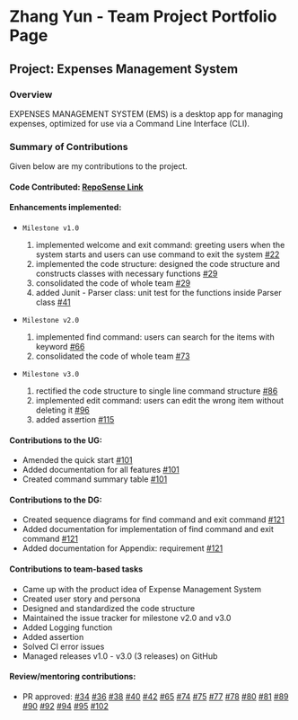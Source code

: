 # Zhang Yun - Team Project Portfolio Page

## Project: Expenses Management System

### Overview

EXPENSES MANAGEMENT SYSTEM (EMS) is a desktop app for managing expenses, optimized for use via a Command Line
Interface (CLI).

### Summary of Contributions

Given below are my contributions to the project.

#### Code Contributed: [RepoSense Link](https://nus-tic4001-ay2122s1.github.io/tp-dashboard/?search=&sort=groupTitle&sortWithin=title&timeframe=commit&mergegroup=&groupSelect=groupByRepos&breakdown=true&checkedFileTypes=docs~functional-code~test-code~other&since=2021-09-17&tabOpen=true&tabType=authorship&tabAuthor=zyjarvis&tabRepo=AY2122S1-TIC4001-F18-2%2Ftp%5Bmaster%5D&authorshipIsMergeGroup=false&authorshipFileTypes=docs~functional-code~test-code&authorshipIsBinaryFileTypeChecked=false)

#### Enhancements implemented:

* ```Milestone v1.0```
  1. implemented welcome and exit command: greeting users when the system starts and users can use command to exit the system [#22](https://github.com/AY2122S1-TIC4001-F18-2/tp/pull/22)
  2. implemented the code structure: designed the code structure and constructs classes with necessary functions [#29](https://github.com/AY2122S1-TIC4001-F18-2/tp/pull/29)
  3. consolidated the code of whole team [#29](https://github.com/AY2122S1-TIC4001-F18-2/tp/pull/29)
  4. added Junit - Parser class: unit test for the functions inside Parser class [#41](https://github.com/AY2122S1-TIC4001-F18-2/tp/pull/41)

* ```Milestone v2.0```
  1. implemented find command: users can search for the items with keyword [#66](https://github.com/AY2122S1-TIC4001-F18-2/tp/pull/66)
  2. consolidated the code of whole team [#73](https://github.com/AY2122S1-TIC4001-F18-2/tp/pull/73)

* ```Milestone v3.0```
  1. rectified the code structure to single line command structure [#86](https://github.com/AY2122S1-TIC4001-F18-2/tp/pull/86)
  2. implemented edit command: users can edit the wrong item without deleting it [#96](https://github.com/AY2122S1-TIC4001-F18-2/tp/pull/96)
  3. added assertion [#115](https://github.com/AY2122S1-TIC4001-F18-2/tp/pull/115)

#### Contributions to the UG:

* Amended the quick start [#101](https://github.com/AY2122S1-TIC4001-F18-2/tp/pull/101)
* Added documentation for all features [#101](https://github.com/AY2122S1-TIC4001-F18-2/tp/pull/101)
* Created command summary table [#101](https://github.com/AY2122S1-TIC4001-F18-2/tp/pull/101)

#### Contributions to the DG:

* Created sequence diagrams for find command and exit command [#121](https://github.com/AY2122S1-TIC4001-F18-2/tp/pull/121)
* Added documentation for implementation of find command and exit command [#121](https://github.com/AY2122S1-TIC4001-F18-2/tp/pull/121)
* Added documentation for Appendix: requirement [#121](https://github.com/AY2122S1-TIC4001-F18-2/tp/pull/121)

#### Contributions to team-based tasks

* Came up with the product idea of Expense Management System
* Created user story and persona
* Designed and standardized the code structure
* Maintained the issue tracker for milestone v2.0 and v3.0
* Added Logging function
* Added assertion
* Solved CI error issues
* Managed releases v1.0 - v3.0 (3 releases) on GitHub

#### Review/mentoring contributions:

* PR approved: 
  [#34](https://github.com/AY2122S1-TIC4001-F18-2/tp/pull/34)
  [#36](https://github.com/AY2122S1-TIC4001-F18-2/tp/pull/36)
  [#38](https://github.com/AY2122S1-TIC4001-F18-2/tp/pull/38)
  [#40](https://github.com/AY2122S1-TIC4001-F18-2/tp/pull/40)
  [#42](https://github.com/AY2122S1-TIC4001-F18-2/tp/pull/42)
  [#65](https://github.com/AY2122S1-TIC4001-F18-2/tp/pull/65)
  [#74](https://github.com/AY2122S1-TIC4001-F18-2/tp/pull/74)
  [#75](https://github.com/AY2122S1-TIC4001-F18-2/tp/pull/75)
  [#77](https://github.com/AY2122S1-TIC4001-F18-2/tp/pull/77)
  [#78](https://github.com/AY2122S1-TIC4001-F18-2/tp/pull/78)
  [#80](https://github.com/AY2122S1-TIC4001-F18-2/tp/pull/80)
  [#81](https://github.com/AY2122S1-TIC4001-F18-2/tp/pull/81)
  [#89](https://github.com/AY2122S1-TIC4001-F18-2/tp/pull/89)
  [#90](https://github.com/AY2122S1-TIC4001-F18-2/tp/pull/90)
  [#92](https://github.com/AY2122S1-TIC4001-F18-2/tp/pull/92)
  [#94](https://github.com/AY2122S1-TIC4001-F18-2/tp/pull/94)
  [#95](https://github.com/AY2122S1-TIC4001-F18-2/tp/pull/95)
  [#102](https://github.com/AY2122S1-TIC4001-F18-2/tp/pull/102)
